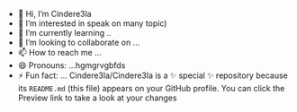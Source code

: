 - 👋 Hi, I’m Cindere3la
- 👀 I’m interested in speak on many topic)
- 🌱 I’m currently learning ..
- 💞️ I’m looking to collaborate on ...
- 📫 How to reach me ...
- 😄 Pronouns: ...hgmgrvgbfds
- ⚡ Fun fact: ...
Cindere3la/Cindere3la is a ✨ special ✨ repository because its `README.md` (this file) appears on your GitHub profile.
You can click the Preview link to take a look at your changes
